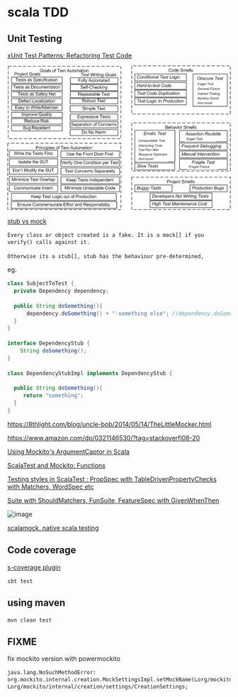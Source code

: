 scala TDD
=============

Unit Testing
-----------------

[xUnit Test Patterns: Refactoring Test Code](http://xunitpatterns.com/Code%20Refactorings.html)

![TDD xunit](TDD_xunit.gif)

[stub vs mock](http://stackoverflow.com/a/3459491/432903)

```
Every class or object created is a fake. It is a mock[] if you verify() calls against it. 

Otherwise its a stub[], stub has the behaviour pre-determined, 
```

eg.

```java
class SubjectToTest {
  private Dependency dependency;
  
  public String doSomething(){
      dependency.doSomething() + "-something else"; //dependency.doSomething() is already defined, so its mock[]ed
  }
}

interface DependencyStub {
    String doSomething();
}

class DependencyStubImpl implements DependencyStub {

  public String doSomething(){
     return "something";
  }
}
```

https://8thlight.com/blog/uncle-bob/2014/05/14/TheLittleMocker.html

https://www.amazon.com/dp/0321146530/?tag=stackoverfl08-20

[Using Mockito's ArgumentCaptor in Scala](http://blog.themillhousegroup.com/2013/11/using-mockitos-argumentcaptor-in-scala.html)

[ScalaTest and Mockito: Functions](http://bleibinha.us/blog/2013/11/scalatest-and-mockito-functions)

[Testing styles in ScalaTest : PropSpec with TableDrivenPropertyChecks with Matchers, WordSpec etc](http://yeghishe.github.io/2015/05/31/scalatest-testing-styles.html)

[Suite with ShouldMatchers, FunSuite, FeatureSpec with GivenWhenThen](https://blog.knoldus.com/2011/05/16/working-with-scala-test/)

![image](https://phithoughts.files.wordpress.com/2011/05/core-traits.png?w=640)

[scalamock, native scala testing](https://github.com/paulbutcher/scalamock#features)

Code coverage
-------------

[s-coverage plugin](https://github.com/nihil-os/scoverage-maven-plugin)

```
sbt test
```

using maven
---------------------

```
mvn clean test
```


FIXME
------

fix mockito version with powermockito

```
java.lang.NoSuchMethodError: 
org.mockito.internal.creation.MockSettingsImpl.setMockName(Lorg/mockito/mock/MockName;)
Lorg/mockito/internal/creation/settings/CreationSettings;
```

